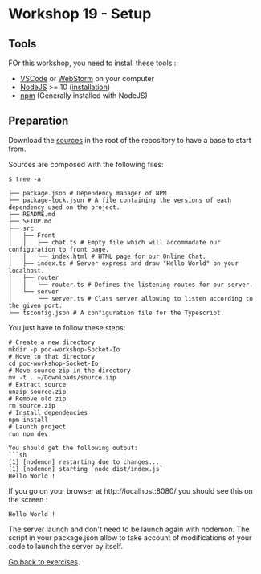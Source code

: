 # Workshop 19 - Setup

## Tools

FOr this workshop, you need to install these tools : 
- [VSCode](https://code.visualstudio.com/) or [WebStorm](https://www.jetbrains.com/fr-fr/webstorm/) on your computer
- [NodeJS](https://nodejs.org/en/) >= 10 ([installation](https://lmgtfy.com/?q=how+to+install+nodejs))
- [npm](https://www.npmjs.com/) (Generally installed with NodeJS)

## Preparation

Download the  [sources](./source.zip) in the root of the repository to have a base to start from.

Sources are composed with the following files:

```shell
$ tree -a

├── package.json # Dependency manager of NPM
├── package-lock.json # A file containing the versions of each dependency used on the project.
├── README.md
├── SETUP.md
├── src
│   ├── Front
│   │   ├── chat.ts # Empty file which will accommodate our configuration to front page.
│   │   └── index.html # HTML page for our Online Chat.
│   ├── index.ts # Server express and draw "Hello World" on your localhost.
│   ├── router
│   │   └── router.ts # Defines the listening routes for our server.
│   └── server
│       └── server.ts # Class server allowing to listen according to the given port.
└── tsconfig.json # A configuration file for the Typescript.

```

You just have to follow these steps:
```shell 
# Create a new directory
mkdir -p poc-workshop-Socket-Io
# Move to that directory
cd poc-workshop-Socket-Io 
# Move source zip in the directory
mv -t . ~/Downloads/source.zip
# Extract source
unzip source.zip
# Remove old zip
rm source.zip
# Install dependencies
npm install
# Launch project
run npm dev

You should get the following output:
```sh
[1] [nodemon] restarting due to changes...
[1] [nodemon] starting `node dist/index.js`
Hello World !
```

If you go on your browser at http://localhost:8080/
you should see this on the screen :

```
Hello World !
```
The server launch and don't need to be launch again with nodemon.
The script in your package.json allow to take account of modifications
of your code to launch the server by itself.

[Go back to exercises](./README.md).